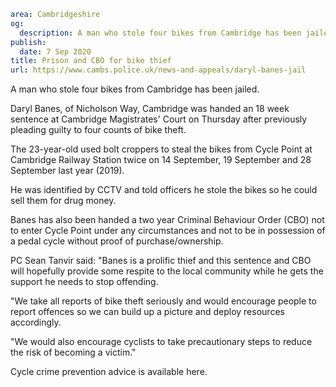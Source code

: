 ```yaml
area: Cambridgeshire
og:
  description: A man who stole four bikes from Cambridge has been jailed.
publish:
  date: 7 Sep 2020
title: Prison and CBO for bike thief
url: https://www.cambs.police.uk/news-and-appeals/daryl-banes-jail
```

A man who stole four bikes from Cambridge has been jailed.

Daryl Banes, of Nicholson Way, Cambridge was handed an 18 week sentence at Cambridge Magistrates' Court on Thursday after previously pleading guilty to four counts of bike theft.

The 23-year-old used bolt croppers to steal the bikes from Cycle Point at Cambridge Railway Station twice on 14 September, 19 September and 28 September last year (2019).

He was identified by CCTV and told officers he stole the bikes so he could sell them for drug money.

Banes has also been handed a two year Criminal Behaviour Order (CBO) not to enter Cycle Point under any circumstances and not to be in possession of a pedal cycle without proof of purchase/ownership.

PC Sean Tanvir said: "Banes is a prolific thief and this sentence and CBO will hopefully provide some respite to the local community while he gets the support he needs to stop offending.

"We take all reports of bike theft seriously and would encourage people to report offences so we can build up a picture and deploy resources accordingly.

"We would also encourage cyclists to take precautionary steps to reduce the risk of becoming a victim."

Cycle crime prevention advice is available here.
